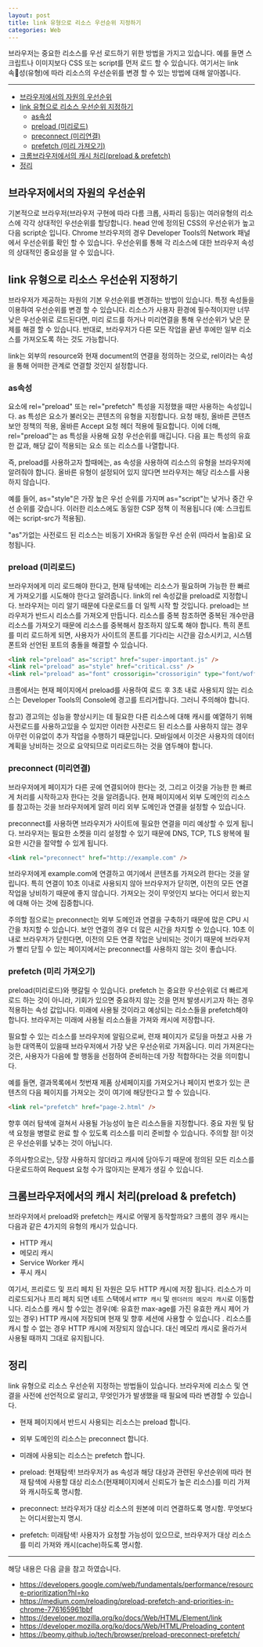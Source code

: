 ```yaml
---
layout: post
title: link 유형으로 리소스 우선순위 지정하기
categories: Web
---
```


브라우저는 중요한 리소스를 우선 로드하기 위한 방법을 가지고 있습니다. 예를 들면 스크립트나 이미지보다 CSS 또는 script를 먼저 로드 할 수 있습니다. 여기서는 link 속성(유형)에 따라 리소스의 우선순위를 변경 할 수 있는 방법에 대해 알아봅니다.

<hr >

<!-- vscode-markdown-toc -->
* [브라우저에서의 자원의 우선순위](#브라우저에서의-자원의-우선순위)
* [link 유형으로 리소스 우선순위 지정하기](#link-유형으로-리소스-우선순위-지정하기)
  * [as속성](#as속성)
  * [preload (미리로드)](#preload-(미리로드))
  * [preconnect (미리연결)](#preconnect-(미리연결))
  * [prefetch (미리 가져오기)](#prefetch-(미리-가져오기))
* [크롬브라우저에서의 캐시 처리(preload & prefetch)](#크롬브라우저에서의-캐시-처리(preload-&-prefetch))
* [정리](#정리)

<!-- vscode-markdown-toc-config
	numbering=false
	autoSave=true
	/vscode-markdown-toc-config -->
<!-- /vscode-markdown-toc -->

## <a name='브라우저에서의-자원의-우선순위'></a>브라우저에서의 자원의 우선순위

기본적으로 브라우저(브라우저 구현에 따라 다름 크롭, 사파리 등등)는 여러유형의 리소스에 각각 상대적인 우선순위를 할당합니다. head 안에 정의된 CSS의 우선순위가 높고 다음 script순 입니다. Chrome 브라우저의 경우 Developer Tools의 Network 패널에서 우선순위를 확인 할 수 있습니다. 우선순위를 통해 각 리소스에 대한 브라우저 속성의 상대적인 중요성을 알 수 있습니다.

## <a name='link-유형으로-리소스-우선순위-지정하기'></a>link 유형으로 리소스 우선순위 지정하기

브라우저가 제공하는 자원의 기본 우선순위를 변경하는 방법이 있습니다. 특정 속성들을 이용하여 우선순위를 변경 할 수 있습니다. 리소스가 사용자 환경에 필수적이지만 너무 낮은 우선순위로 로드된다면, 미리 로드를 하거나 미리연결을 통해 우선순위가 낮은 문제를 해결 할 수 있습니다. 반대로, 브라우저가 다른 모든 작업을 끝낸 후에만 일부 리소스를 가져오도록 하는 것도 가능합니다.

link는 외부의 resource와 현재 document의 연결을 정의하는 것으로, rel이라는 속성을 통해 어떠한 관계로 연결할 것인지 설정합니다.

### <a name='as속성'></a>as속성

<link> 요소에 rel="preload" 또는 rel="prefetch" 특성을 지정했을 때만 사용하는 속성입니다. as 특성은 <link> 요소가 불러오는 콘텐츠의 유형을 지정합니다. 요청 매칭, 올바른 콘텐츠 보안 정책의 적용, 올바른 Accept 요청 헤더 적용에 필요합니다. 이에 더해, rel="preload"는 as 특성을 사용해 요청 우선순위를 매깁니다. 다음 표는 특성의 유효한 값과, 해당 값이 적용되는 요소 또는 리소스를 나열합니다.

즉, preload를 사용하고자 할때에는, as 속성을 사용하여 리소스의 유형을 브라우저에 알려줘야 합니다. 올바른 유형이 설정되어 있지 않다면 브라우저는 해당 리소스를 사용하지 않습니다.

예를 들어, as="style"은 가장 높은 우선 순위를 가지며 as="script"는 낮거나 중간 우선 순위를 갖습니다. 이러한 리소스에도 동일한 CSP 정책 이 적용됩니다 (예: 스크립트에는 script-src가 적용됨).

"as"가없는 사전로드 된 리소스는 비동기 XHR과 동일한 우선 순위 (따라서 높음)로 요청됩니다.

### <a name='preload-(미리로드)'></a>preload (미리로드)

브라우저에게 미리 로드해야 한다고, 현재 탐색에는 리소스가 필요하며 가능한 한 빠르게 가져오기를 시도해야 한다고 알려줍니다. link의 rel 속성값을 preload로 지정합니다. 브라우저는 미리 알기 때문에 다운로드를 더 일찍 시작 할 것입니다. preload는 브라우저가 반드시 리소스를 가져오게 만듭니다. 리소스를 중복 참조하면 중복된 개수만큼 리소스를 가져오기 때문에 리소스를 중복해서 참조하지 않도록 해야 합니다. 특히 폰트를 미리 로드하게 되면, 사용자가 사이트의 폰트를 기다리는 시간을 감소시키고, 시스템 폰트와 선언된 포트의 충돌을 해결할 수 있습니다.



```html
<link rel="preload" as="script" href="super-important.js" />
<link rel="preload" as="style" href="critical.css" />
<link rel="preload" as="font" crossorigin="crossorigin" type="font/woff2" href="myfont.woff2">
```

크롬에서는 현재 페이지에서 preload를 사용하여 로드 후 3초 내로 사용되지 않는 리소스는 Developer Tools의 Console에 경고를 트리거합니다. 그러니 주의해야 합니다.

참고) 경고의는 성능을 향상시키는 데 필요한 다른 리소스에 대해 캐시를 예열하기 위해 사전로드를 사용하고있을 수 있지만 이러한 사전로드 된 리소스를 사용하지 않는 경우 아무런 이유없이 추가 작업을 수행하기 때문입니다. 모바일에서 이것은 사용자의 데이터 계획을 낭비하는 것으로 요약되므로 미리로드하는 것을 염두해야 합니다.

### <a name='preconnect-(미리연결)'></a>preconnect (미리연결)

브라우저에게 페이지가 다른 곳에 연결되어야 한다는 것, 그리고 이것을 가능한 한 빠르게 처리를 시작하고자 한다는 것을 알려줍니다. 현재 페이지에서 외부 도메인의 리소스를 참고하는 것을 브라우저에게 알려 미리 외부 도메인과 연결을 설정할 수 있습니다.

preconnect를 사용하면 브라우저가 사이트에 필요한 연결을 미리 예상할 수 있게 됩니다. 브라우저는 필요한 소켓을 미리 설정할 수 있기 때문에 DNS, TCP, TLS 왕복에 필요한 시간을 절약할 수 있게 됩니다.

```html
<link rel="preconnect" href="http://example.com" />
```

브라우저에게 example.com에 연결하고 여기에서 콘텐츠를 가져오려 한다는 것을 알립니다. 특히 연결이 10초 이내로 사용되지 않아 브라우저가 닫히면, 이전의 모든 연결 작업을 낭비하기 때문에 좋지 않습니다. 가져오는 것이 무엇인지 보다는 어디서 왔는지에 대해 아는 것에 집중합니다.

주의할 점으로는 preconnect는 외부 도메인과 연결을 구축하기 때문에 많은 CPU 시간을 차지할 수 있습니다. 보안 연결의 경우 더 많은 시간을 차지할 수 있습니다. 10초 이내로 브라우저가 닫힌다면, 이전의 모든 연결 작업은 낭비되는 것이기 때문에 브라우저가 빨리 닫힐 수 있는 페이지에서는 preconnect를 사용하지 않는 것이 좋습니다.

### <a name='prefetch-(미리-가져오기)'></a>prefetch (미리 가져오기)

preload(미리로드)와 햇갈릴 수 있습니다. prefetch 는 중요한 우선순위로 더 빠르게 로드 하는 것이 아니라, 기회가 있으면 중요하지 않는 것을 먼저 발생시키고자 하는 경우 적용하는 속성 값입니다. 미래에 사용될 것이라고 예상되는 리소스들을 prefetch해야 합니다. 브라우저는 미래에 사용될 리소스들을 가져와 캐시에 저장합니다.

필요할 수 있는 리소스를 브라우저에 알림으로써, 련재 페이지가 로딩을 마쳤고 사용 가능한 대역폭이 있을때 브라우저에서 가장 낮은 우선순위로 가져옵니다. 미리 가져온다는 것은, 사용자가 다음에 할 행동을 선점하여 준비하는데 가장 적합하다는 것을 의미합니다.

예를 들면, 결과목록에서 첫번재 제품 상세페이지를 가져오거나 페이지 번호가 있는 콘텐츠의 다음 페이지를 가져오는 것이 여기에 해당한다고 할 수 있습니다.

```html
<link rel="prefetch" href="page-2.html" />
```

향후 여러 탐색에 걸쳐서 사용될 가능성이 높은 리소스들을 지정합니다. 중요 자원 및 탐색 요청을 병렬로 완료 할 수 있도록 리소스를 미리 준비할 수 있습니다. 주의할 점! 이것은 우선순위를 낮추는 것이 아닙니다.

주의사항으로는, 당장 사용하지 않더라고 캐시에 담아두기 때문에 정의된 모든 리소스를 다운로드하여 Request 요청 수가 많아지는 문제가 생길 수 있습니다.

## <a name='크롬브라우저에서의-캐시-처리(preload-&-prefetch)'></a>크롬브라우저에서의 캐시 처리(preload & prefetch)

브라우저에서 preload와 prefetch는 캐시로 어떻게 동작할까요? 크롬의 경우 캐시는 다음과 같은 4가지의 유형의 캐시가 있습니다.

- HTTP 캐시
- 메모리 캐시
- Service Worker 캐시
- 푸시 캐시

여기서, 프리로드 및 프리 페치 된 자원은 모두 HTTP 캐시에 저장 됩니다. 리소스가 미리로드되거나 프리 페치 되면 네트 스택에서 `HTTP 캐시` 및 `렌더러의 메모리 캐시`로 이동합니다. 리소스를 캐시 할 수있는 경우(예: 유효한 max-age를 가진 유효한 캐시 제어 가있는 경우) HTTP 캐시에 저장되며 현재 및 향후 세션에 사용할 수 있습니다 . 리소스를 캐시 할 수 없는 경우 HTTP 캐시에 저장되지 않습니다. 대신 메모리 캐시로 올라가서 사용될 때까지 그대로 유지됩니다.

## <a name='정리'></a>정리

link 유형으로 리소스 우선순위 지정하는 방법들이 있습니다. 브라우저에 리소스 및 연결을 사전에 선언적으로 알리고, 무엇인가가 발생했을 때 필요에 따라 변경할 수 있습니다.

- 현재 페이지에서 반드시 사용되는 리소스는 preload 합니다.
- 외부 도메인의 리소스는 preconnect 합니다.
- 미래에 사용되는 리소스는 prefetch 합니다.

- preload: 현재탐색! 브라우저가 as 속성과 해당 대상과 관련된 우선순위에 따라 현재 탐색에 사용할 대상 리소스(현재페이지에서 신뢰도가 높은 리소스)를 미리 가져와 캐시하도록 명시함.
- preconnect: 브라우저가 대상 리소스의 원본에 미리 연결하도록 명시함. 무엇보다는 어디서왔는지 명시.
- prefetch: 미래탐색! 사용자가 요청할 가능성이 있으므로, 브라우저가 대상 리소스를 미리 가져와 캐시(cache)하도록 명시함.

---

해당 내용은 다음 글을 참고 하였습니다.

- https://developers.google.com/web/fundamentals/performance/resource-prioritization?hl=ko
- https://medium.com/reloading/preload-prefetch-and-priorities-in-chrome-776165961bbf
- https://developer.mozilla.org/ko/docs/Web/HTML/Element/link
- https://developer.mozilla.org/ko/docs/Web/HTML/Preloading_content
- https://beomy.github.io/tech/browser/preload-preconnect-prefetch/